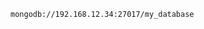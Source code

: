 <!-- usedin: [ _includes/_inlines/Databases/common/mongodb-replica-sets] - layout:code post: mongodb-replica-sets_environment-variables -->

```
mongodb://192.168.12.34:27017/my_database
```
